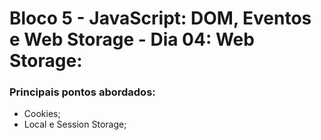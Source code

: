 # Bloco 5 - JavaScript: DOM, Eventos e Web Storage - Dia 04: Web Storage:
### Principais pontos abordados:
* Cookies;
* Local e Session Storage;
